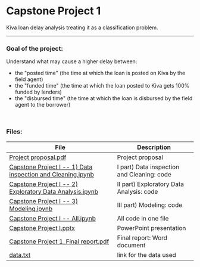# Capstone Project 1
Kiva loan delay analysis treating it as a classification problem.

---
### Goal of the project:
Understand what may cause a higher delay between:
* the "posted time" (the time at which the loan is posted on Kiva by the field agent)
* the "funded time" (the time at which the loan posted to Kiva gets 100% funded by lenders)
* the "disbursed time" (the time at which the loan is disbursed by the field agent to the borrower)

<br>

### Files:

| File                                                         |    Description                                   |
| ------------------------------------------------------------ | ----------------------------------------------   |
| [Project proposal.pdf](https://github.com/MigBap/Springboard-Capstone-Project-I/blob/master/Capstone%20Project%201_%20Project%20Proposal.pdf)                                         |       Project proposal                           |
| [Capstone Project I -- 1) Data inspection and Cleaning.ipynb]()  |       I part) Data inspection and Cleaning: code |
| [Capstone Project I -- 2) Exploratory Data Analysis.ipynb]()     |       II part) Exploratory Data Analysis: code   |
| [Capstone Project I -- 3) Modeling.ipynb]()                      |       III part) Modeling: code                   |
| [Capstone Project I -- All.ipynb](https://github.com/MigBap/Springboard-Capstone-Project-I/blob/master/Capstone%20Project%20I%20--%20All.ipynb)                              |       All code in one file                       |
| [Capstone Project I.pptx](https://github.com/MigBap/Springboard-Capstone-Project-I/blob/master/Capstone%20Project%20I.pptx)                                      |       PowerPoint presentation                    |
| [Capstone Project 1_Final report.pdf](https://github.com/MigBap/Springboard-Capstone-Project-I/blob/master/Capstone%20Project%201_Final%20report.pdf)                          |       Final report: Word document                |
| [data.txt](https://github.com/MigBap/Springboard-Capstone-Project-I/blob/master/data.txt)                                                     |       link for the data used                     |
